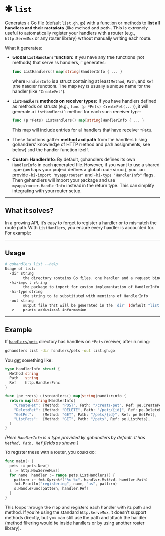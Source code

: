 # ✱ `list`

Generates a Go file (default `list.gh.go`) with a function or methods to **list all handlers and their metadata** (like method and path). This is extremely useful to automatically register your handlers with a router (e.g., `http.ServeMux` or any router library) without manually writing each route.

What it generates:

-   **Global `ListHandlers` function:** If you have any free functions (not methods) that serve as handlers, it generates:

    ```go
    func ListHandlers() map[string]HandlerInfo { ... }
    ```

    where `HandlerInfo` is a struct containing at least `Method`, `Path`, and `Ref` (the handler function). The map key is usually a unique name for the handler (like `"CreatePet"`).

-   **`ListHandlers` methods on receiver types:** If you have handlers defined as methods on structs (e.g., `func (p *Pets) CreatePet(...)`), it will generate a `ListHandlers()` method for each such receiver type:

    ```go
    func (p *Pets) ListHandlers() map[string]HandlerInfo { ... }
    ```

    This map will include entries for all handlers that have receiver `*Pets`.

-   These functions gather **method and path** from the handlers (using gohandlers’ knowledge of HTTP method and path assignments, see below) and the handler function itself.

-   **Custom HandlerInfo:** By default, gohandlers defines its own `HandlerInfo` in each generated file. However, if you want to use a shared type (perhaps your project defines a global route struct), you can provide `-hi-import "myapp/router"` and `-hi-type "HandlerInfo"` flags. Then gohandlers will import your package and use `myapp/router.HandlerInfo` instead in the return type. This can simplify integrating with your router setup.

---

## What it solves?

In a growing API, it’s easy to forget to register a handler or to mismatch the route path. With `ListHandlers`, you ensure every handler is accounted for. For example:

---

## Usage

```sh
# gohandlers list --help
Usage of list:
  -dir string
        the directory contains Go files. one handler and a request binding type is allowed per file
  -hi-import string
        the package to import for custom implementation of HandlerInfo
  -hi-type string
        the string to be substituted with mentions of HandlerInfo
  -out string
        output file that will be generated in the 'dir' (default "list.gh.go")
  -v    prints additional information
```

---

## Example

If [`handlers/pets`](https://github.com/ufukty/gohandlers-petstore/tree/main/handlers/pets) directory has handlers on `*Pets` receiver, after running:

```bash
gohandlers list -dir handlers/pets -out list.gh.go
```

You [get](https://github.com/ufukty/gohandlers-petstore/blob/main/handlers/pets/list.gh.go) something like:

```go
type HandlerInfo struct {
  Method string
  Path   string
  Ref    http.HandlerFunc
}

func (pe *Pets) ListHandlers() map[string]HandlerInfo {
  return map[string]HandlerInfo{
    "CreatePet": {Method: "POST", Path: "/create-pet", Ref: pe.CreatePet},
    "DeletePet": {Method: "DELETE", Path: "/pets/{id}", Ref: pe.DeletePet},
    "GetPet":    {Method: "GET", Path: "/pets/{id}", Ref: pe.GetPet},
    "ListPets":  {Method: "GET", Path: "/pets", Ref: pe.ListPets},
  }
}
```

_(Here `HandlerInfo` is a type provided by gohandlers by default. It has `Method, Path, Ref` fields as shown.)_

To register these with a router, you could do:

```go
func main() {
  pets := pets.New()
  s := http.NewServeMux()
  for name, handler := range pets.ListHandlers() {
    pattern := fmt.Sprintf("%s %s", handler.Method, handler.Path)
    fmt.Println("registering", name, "as", pattern)
    s.HandleFunc(pattern, handler.Ref)
  }
}
```

This loops through the map and registers each handler with its path and method. If you’re using the standard `http.ServeMux`, it doesn’t support methods directly, but you can still use the path and attach the handler (method filtering would be inside handlers or by using another router library).
